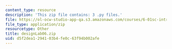 ```yaml
---
content_type: resource
description: 'This zip file contains: 3 .py files.'
file: https://ol-ocw-studio-app-qa.s3.amazonaws.com/courses/6-01sc-introduction-to-electrical-engineering-and-computer-science-i-spring-2011/d5f2dea1294103b4fe0c63f94b002afe_designLab06.zip
file_type: application/zip
resourcetype: Other
title: designLab06.zip
uid: d5f2dea1-2941-03b4-fe0c-63f94b002afe
---
```

